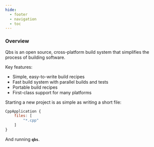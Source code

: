 ```yaml
---
hide:
  - footer
  - navigation
  - toc
---
```


### Overview

Qbs is an open source, cross-platform build system that simplifies the process of building software.

Key features:

- Simple, easy-to-write build recipes
- Fast build system with parallel builds and tests
- Portable build recipes
- First-class support for many platforms

Starting a new project is as simple as writing a short file:

```qml
CppApplication {
    files: [
        "*.cpp"
    ]
}
```
And running **`qbs`**.
